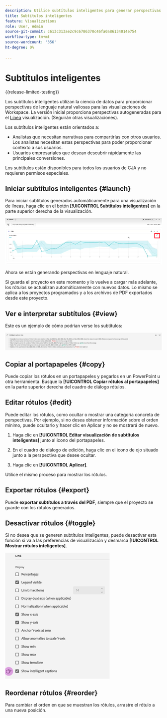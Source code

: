 ```yaml
---
description: Utilice subtítulos inteligentes para generar perspectivas en lenguaje natural y así mostrar rápidamente las tendencias en las visualizaciones.
title: Subtítulos inteligentes
feature: Visualizations
role: User, Admin
source-git-commit: c613c313ae2c9c6786370c46fa0a86134014e754
workflow-type: tm+mt
source-wordcount: '356'
ht-degree: 0%

---
```



# Subtítulos inteligentes

{{release-limited-testing}}

Los subtítulos inteligentes utilizan la ciencia de datos para proporcionar perspectivas de lenguaje natural valiosas para las visualizaciones de Workspace. La versión inicial proporciona perspectivas autogeneradas para el [Línea](line.md) visualización. (Seguirán otras visualizaciones).

Los subtítulos inteligentes están orientados a:

* Analistas que necesitan narrativas para compartirlas con otros usuarios. Los analistas necesitan estas perspectivas para poder proporcionar contexto a sus usuarios.
* Usuarios empresariales que desean descubrir rápidamente las principales conversiones.

Los subtítulos están disponibles para todos los usuarios de CJA y no requieren permisos especiales.

## Iniciar subtítulos inteligentes {#launch}

Para iniciar subtítulos generados automáticamente para una visualización de líneas, haga clic en el botón **[!UICONTROL Subtítulos inteligentes]** en la parte superior derecha de la visualización.

![iniciar subtítulos inteligentes](assets/intell-caps-1.png)

Ahora se están generando perspectivas en lenguaje natural.

Si guarda el proyecto en este momento y lo vuelve a cargar más adelante, los rótulos se actualizan automáticamente con nuevos datos. Lo mismo se aplica a los proyectos programados y a los archivos de PDF exportados desde este proyecto.

## Ver e interpretar subtítulos {#view}

Este es un ejemplo de cómo podrían verse los subtítulos:

![Subtítulos](assets/captions.png)

## Copiar al portapapeles {#copy}

Puede copiar los rótulos en un portapapeles y pegarlos en un PowerPoint u otra herramienta. Busque la **[!UICONTROL Copiar rótulos al portapapeles]** en la parte superior derecha del cuadro de diálogo rótulos.

## Editar rótulos {#edit}

Puede editar los rótulos, como ocultar o mostrar una categoría concreta de perspectivas. Por ejemplo, si no desea obtener información sobre el orden mínimo, puede ocultarlo y hacer clic en Aplicar y no se mostrará de nuevo.

1. Haga clic en **[!UICONTROL Editar visualización de subtítulos inteligentes]** junto al icono del portapapeles.

1. En el cuadro de diálogo de edición, haga clic en el icono de ojo situado junto a la perspectiva que desee ocultar.

1. Haga clic en **[!UICONTROL Aplicar]**.

Utilice el mismo proceso para mostrar los rótulos.

## Exportar rótulos {#export}

Puede **exportar subtítulos a través del PDF**, siempre que el proyecto se guarde con los rótulos generados.

## Desactivar rótulos {#toggle}

Si no desea que se generen subtítulos inteligentes, puede desactivar esta función si va a las preferencias de visualización y desmarca **[!UICONTROL Mostrar rótulos inteligentes]**.

![configuración de rótulo](assets/toggle-captions.png)

## Reordenar rótulos {#reorder}

Para cambiar el orden en que se muestran los rótulos, arrastre el rótulo a una nueva posición.